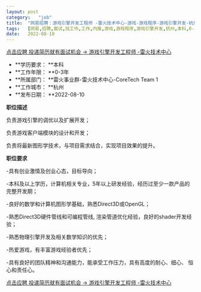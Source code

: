 ```yaml
---
layout:	post
category:	"job"
title:	"网易招聘：游戏引擎开发工程师 -雷火技术中心-游戏-游戏程序-游戏引擎开发-杭州本科0-3年"
tags:	[网易,招聘,面试,找工作,工作,内推,游戏,游戏程序,游戏引擎开发,杭州,本科,0-3年]
date:	2022-08-10
---
```


[点击应聘 投递简历就有面试机会 ->  游戏引擎开发工程师 -雷火技术中心](http://mobile.bole.netease.com/bole/boleDetail?id=15727&employeeId=346f03c3cda5f04c&key=all)



- **学历要求： **本科
- **工作年限： **0-3年
- **所属部门： **雷火事业群-雷火技术中心-CoreTech Team 1
- **工作城市： **杭州
- **发布日期： **2022-08-10



**职位描述**

负责游戏引擎的调优以及扩展开发；

负责游戏客户端模块的设计和开发；

负责将最新图形学技术，与项目需求结合，实现项目效果的提升。



**职位要求**

-具有创业激情及创业心态，目标导向；

-本科及以上学历，计算机相关专业，5年以上研发经验，经历过至少一款产品的完整开发期； 

-良好的数学和计算机图形学基础，熟悉Direct3D或OpenGL； 

-熟悉Direct3D硬件管线和可编程管线, 渲染管道优化经验，良好的shader开发经验；

-熟悉物理引擎开发及相关数学知识的优先；

-热爱游戏，有丰富游戏经验者优先； 

-具有良好的团队精神和沟通能力，能承受工作压力，具有高度的耐心、细心、 恒心和责任心。



[点击应聘 投递简历就有面试机会 ->  游戏引擎开发工程师 -雷火技术中心](http://mobile.bole.netease.com/bole/boleDetail?id=15727&employeeId=346f03c3cda5f04c&key=all)